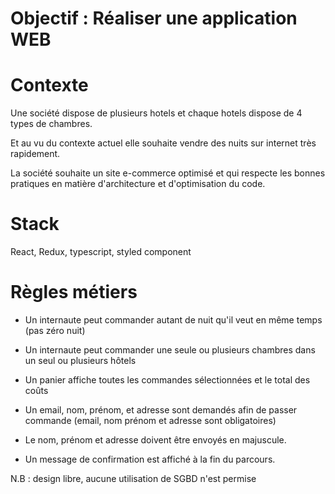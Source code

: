 # Objectif : Réaliser une application WEB

 

# Contexte

   Une société dispose de plusieurs hotels et chaque hotels dispose de 4 types de chambres.

   Et au vu du contexte actuel elle souhaite vendre des nuits sur internet très rapidement.

   La société souhaite un site e-commerce optimisé et qui respecte les bonnes pratiques en matière d'architecture et d'optimisation du code.

 

# Stack

   React, Redux, typescript, styled component

 

# Règles métiers

- Un internaute peut commander autant de nuit qu'il veut en même temps (pas zéro nuit)

- Un internaute peut commander une seule ou plusieurs chambres dans un seul ou plusieurs hôtels

- Un panier affiche toutes les commandes sélectionnées et le total des coûts

- Un email, nom, prénom, et adresse sont demandés afin de passer commande (email, nom prénom et adresse sont obligatoires)

- Le nom, prénom et adresse doivent être envoyés en majuscule.

- Un message de confirmation est affiché à la fin du parcours.

N.B : design libre, aucune utilisation de SGBD n'est permise
